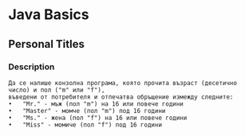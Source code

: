 # Java Basics

## Personal Titles

### Description
    Да се напише конзолна програма, която прочита възраст (десетично число) и пол ("m" или "f"),
    въведени от потребителя и отпечатва обръщение измежду следните: 
    •	"Mr." - мъж (пол "m") на 16 или повече години 
    •	"Master" - момче (пол "m") под 16 години 
    •	"Ms." - жена (пол "f") на 16 или повече години 
    •	"Miss" - момиче (пол "f") под 16 години